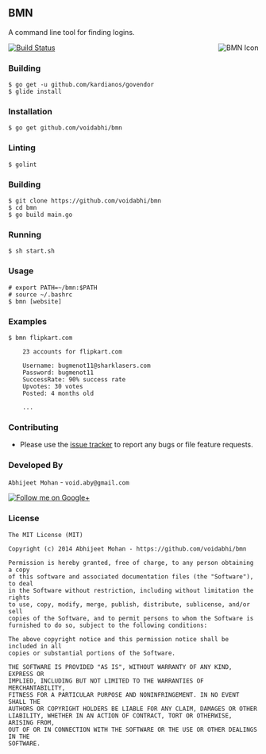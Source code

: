 ## BMN

A command line tool for finding logins.

<img src="http://images.all-free-download.com/images/graphiclarge/lady_bug_54398.jpg" alt="BMN Icon" align="right" />

[![Build Status](https://drone.io/github.com/voidabhi/bmn/status.png)](https://drone.io/github.com/voidabhi/bmn/latest)

### Building

    $ go get -u github.com/kardianos/govendor
    $ glide install

### Installation

    $ go get github.com/voidabhi/bmn
    
### Linting
    $ golint
    
### Building

    $ git clone https://github.com/voidabhi/bmn
    $ cd bmn
    $ go build main.go
    
### Running
   
    $ sh start.sh

### Usage

    # export PATH=~/bmn:$PATH
    # source ~/.bashrc
    $ bmn [website]
    

### Examples

    $ bmn flipkart.com

```$
	23 accounts for flipkart.com

	Username: bugmenot11@sharklasers.com
	Password: bugmenot11
	SuccessRate: 90% success rate
	Upvotes: 30 votes
	Posted: 4 months old
	
	...
```

### Contributing

- Please use the [issue tracker](https://github.com/voidabhi/bmn/issues) to report any bugs or file feature requests.


### Developed By

`Abhijeet Mohan` - `void.aby@gmail.com`

<a href="https://plus.google.com/104070882148677917719/about">
  <img alt="Follow me on Google+"
       src="http://data.pkmmte.com/temp/social_google_plus_logo.png" />
</a>

### License

```
The MIT License (MIT)

Copyright (c) 2014 Abhijeet Mohan - https://github.com/voidabhi/bmn

Permission is hereby granted, free of charge, to any person obtaining a copy
of this software and associated documentation files (the "Software"), to deal
in the Software without restriction, including without limitation the rights
to use, copy, modify, merge, publish, distribute, sublicense, and/or sell
copies of the Software, and to permit persons to whom the Software is
furnished to do so, subject to the following conditions:

The above copyright notice and this permission notice shall be included in all
copies or substantial portions of the Software.

THE SOFTWARE IS PROVIDED "AS IS", WITHOUT WARRANTY OF ANY KIND, EXPRESS OR
IMPLIED, INCLUDING BUT NOT LIMITED TO THE WARRANTIES OF MERCHANTABILITY,
FITNESS FOR A PARTICULAR PURPOSE AND NONINFRINGEMENT. IN NO EVENT SHALL THE
AUTHORS OR COPYRIGHT HOLDERS BE LIABLE FOR ANY CLAIM, DAMAGES OR OTHER
LIABILITY, WHETHER IN AN ACTION OF CONTRACT, TORT OR OTHERWISE, ARISING FROM,
OUT OF OR IN CONNECTION WITH THE SOFTWARE OR THE USE OR OTHER DEALINGS IN THE
SOFTWARE.
```


